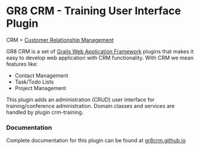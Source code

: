# GR8 CRM - Training User Interface Plugin

CRM = [Customer Relationship Management](http://en.wikipedia.org/wiki/Customer_relationship_management)

GR8 CRM is a set of [Grails Web Application Framework](http://www.grails.org/)
plugins that makes it easy to develop web application with CRM functionality.
With CRM we mean features like:

- Contact Management
- Task/Todo Lists
- Project Management

This plugin adds an administration (CRUD) user interface for training/conference administration. Domain classes and services are handled by plugin crm-training.

### Documentation

Complete documentation for this plugin can be found at [gr8crm.github.io](http://gr8crm.github.io/plugins/crm-training-ui/)
